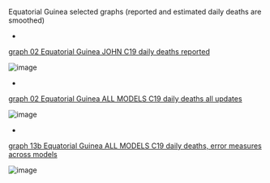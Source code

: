 Equatorial Guinea selected graphs (reported and estimated daily deaths are smoothed) 

*

[graph 02 Equatorial Guinea JOHN C19 daily deaths reported](https://github.com/pourmalek/CovidLongitudinal/blob/main/output/countries/Equatorial%20Guinea/graph%2002%20Equatorial%20Guinea%20JOHN%20C19%20daily%20deaths%20reported.pdf)

![image](https://github.com/pourmalek/CovidLongitudinal/assets/30849720/abc38b7f-d7eb-4319-8395-ed6d439bc7e7)

*

[graph 02 Equatorial Guinea ALL MODELS C19 daily deaths all updates](https://github.com/pourmalek/CovidLongitudinal/blob/main/output/countries/Equatorial%20Guinea/graph%2002%20Equatorial%20Guinea%20ALL%20MODELS%20C19%20daily%20deaths%20all%20updates.pdf)

![image](https://github.com/pourmalek/CovidLongitudinal/assets/30849720/d723ecc7-f57e-456c-a105-db1b22abeaf1)

*

[graph 13b Equatorial Guinea ALL MODELS C19 daily deaths, error measures across models](https://github.com/pourmalek/CovidLongitudinal/blob/main/output/countries/Equatorial%20Guinea/graph%2013b%20Equatorial%20Guinea%20ALL%20MODELS%20C19%20daily%20deaths%2C%20error%20measures%20across%20models.pdf)

![image](https://github.com/pourmalek/CovidLongitudinal/assets/30849720/a1852cf3-4e3d-4dd5-94a0-fa2a3a1c7ead)



